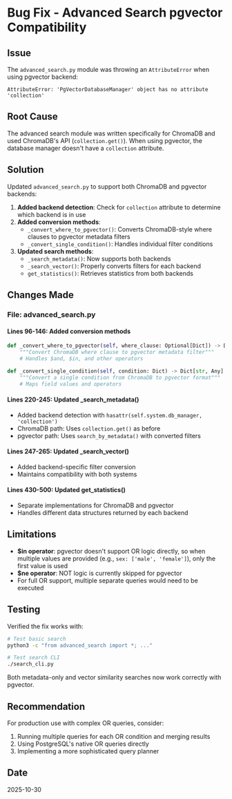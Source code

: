 # Bug Fix - Advanced Search pgvector Compatibility

## Issue
The `advanced_search.py` module was throwing an `AttributeError` when using pgvector backend:
```
AttributeError: 'PgVectorDatabaseManager' object has no attribute 'collection'
```

## Root Cause
The advanced search module was written specifically for ChromaDB and used ChromaDB's API (`collection.get()`). When using pgvector, the database manager doesn't have a `collection` attribute.

## Solution
Updated `advanced_search.py` to support both ChromaDB and pgvector backends:

1. **Added backend detection**: Check for `collection` attribute to determine which backend is in use
2. **Added conversion methods**:
   - `_convert_where_to_pgvector()`: Converts ChromaDB-style where clauses to pgvector metadata filters
   - `_convert_single_condition()`: Handles individual filter conditions
3. **Updated search methods**:
   - `_search_metadata()`: Now supports both backends
   - `_search_vector()`: Properly converts filters for each backend
   - `get_statistics()`: Retrieves statistics from both backends

## Changes Made

### File: advanced_search.py

#### Lines 96-146: Added conversion methods
```python
def _convert_where_to_pgvector(self, where_clause: Optional[Dict]) -> Dict[str, Any]:
    """Convert ChromaDB where clause to pgvector metadata filter"""
    # Handles $and, $in, and other operators

def _convert_single_condition(self, condition: Dict) -> Dict[str, Any]:
    """Convert a single condition from ChromaDB to pgvector format"""
    # Maps field values and operators
```

#### Lines 220-245: Updated _search_metadata()
- Added backend detection with `hasattr(self.system.db_manager, 'collection')`
- ChromaDB path: Uses `collection.get()` as before
- pgvector path: Uses `search_by_metadata()` with converted filters

#### Lines 247-265: Updated _search_vector()
- Added backend-specific filter conversion
- Maintains compatibility with both systems

#### Lines 430-500: Updated get_statistics()
- Separate implementations for ChromaDB and pgvector
- Handles different data structures returned by each backend

## Limitations
- **$in operator**: pgvector doesn't support OR logic directly, so when multiple values are provided (e.g., `sex: ['male', 'female']`), only the first value is used
- **$ne operator**: NOT logic is currently skipped for pgvector
- For full OR support, multiple separate queries would need to be executed

## Testing
Verified the fix works with:
```bash
# Test basic search
python3 -c "from advanced_search import *; ..."

# Test search CLI
./search_cli.py
```

Both metadata-only and vector similarity searches now work correctly with pgvector.

## Recommendation
For production use with complex OR queries, consider:
1. Running multiple queries for each OR condition and merging results
2. Using PostgreSQL's native OR queries directly
3. Implementing a more sophisticated query planner

## Date
2025-10-30
